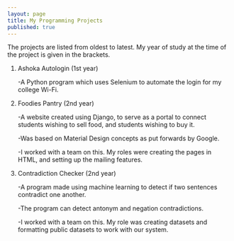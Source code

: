 ```yaml
---
layout: page
title: My Programming Projects
published: true
---
```

The projects are listed from oldest to latest. My year of study at the time of the project is given in the brackets.

1. Ashoka Autologin (1st year)

	-A Python program which uses Selenium to automate the login for my college Wi-Fi.
    
2. Foodies Pantry (2nd year)

	-A website created using Django, to serve as a portal to connect students wishing to sell food, and students wishing to buy it.
    
    -Was based on Material Design concepts as put forwards by Google.
    
    -I worked with a team on this. My roles were creating the pages in HTML, and setting up the mailing features.
    
3. Contradiction Checker (2nd year)

	-A program made using machine learning to detect if two sentences contradict one another.
    
    -The program can detect antonym and negation contradictions.
    
    -I worked with a team on this. My role was creating datasets and formatting public datasets to work with our system.
